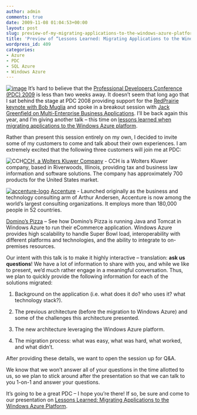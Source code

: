 ```yaml
---
author: admin
comments: true
date: 2009-11-08 01:04:53+00:00
layout: post
slug: preview-of-my-migrating-applications-to-the-windows-azure-platform-session-at-pdc
title: 'Preview of “Lessons Learned: Migrating Applications to the Windows Azure Platform”'
wordpress_id: 409
categories:
- Azure
- PDC
- SQL Azure
- Windows Azure
---
```


[![image](http://images.wadewegner.com/wordpress/2009/11/image10.png)](http://www.microsoftpdc.com/) It’s hard to believe that the [Professional Developers Conference (PDC) 2009](http://microsoftpdc.com/) is less than two weeks away. It doesn’t seem that long ago that I sat behind the stage at PDC 2008 providing support for the [RedPrairie keynote with Bob Muglia](http://channel9.msdn.com/pdc2008/KYN01/) and spoke in a breakout session with [Jack Greenfield on Multi-Enterprise Business Applications](http://channel9.msdn.com/pdc2008/BB59/). I’ll be back again this year, and I’m giving another talk – this time on [lessons learned when migrating applications to the Windows Azure platform](http://microsoftpdc.com/Sessions/SVC22).

 

Rather than present this session entirely on my own, I decided to invite some of my customers to come and talk about their own experiences. I am extremely excited that the following three customers will join me at PDC:

 

![CCH](http://images.wadewegner.com/wordpress/2009/11/CCH.png)[CCH, a Wolters Kluwer Company](http://www.cch.com/) - CCH is a Wolters Kluwer company, based in Riverwoods, Illinois, providing tax and business law information and software solutions. The company has approximately 700 products for the United States market.

 

[![accenture-logo](http://images.wadewegner.com/wordpress/2009/11/accenturelogo2.png)](http://www.accenture.com/) [Accenture](http://www.accenture.com/) - Launched originally as the business and technology consulting arm of Arthur Andersen, Accenture is now among the world’s largest consulting organizations. It employs more than 180,000 people in 52 countries.

 

[Domino’s Pizza](http://images.wadewegner.com/wordpress/2009/11/Dominos1.png) – See how Domino’s Pizza is running Java and Tomcat in Windows Azure to run their eCommerce application. Windows Azure provides high scalability to handle Super Bowl load, interoperability with different platforms and technologies, and the ability to integrate to on-premises resources. 

 

Our intent with this talk is to make it highly interactive – translation: **ask us questions**! We have a lot of information to share with you, and while we like to present, we’d much rather engage in a meaningful conversation. Thus, we plan to quickly provide the following information for each of the solutions migrated:

 

  
  1. Background on the application (i.e. what does it do? who uses it? what technology stack?). 
   
  2. The previous architecture (before the migration to Windows Azure) and some of the challenges this architecture presented. 
   
  3. The new architecture leveraging the Windows Azure platform. 
   
  4. The migration process: what was easy, what was hard, what worked, and what didn’t. 
 

After providing these details, we want to open the session up for Q&A.

 

We know that we won’t answer all of your questions in the time allotted to us, so we plan to stick around after the presentation so that we can talk to you 1-on-1 and answer your questions.

 

It’s going to be a great PDC – I hope you’re there! If so, be sure and come to our presentation on [Lessons Learned: Migrating Applications to the Windows Azure Platform](http://microsoftpdc.com/Sessions/SVC22).
